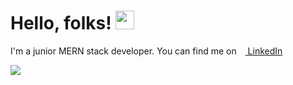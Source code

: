# Hello, folks! <img src="https://raw.githubusercontent.com/MartinHeinz/MartinHeinz/master/wave.gif" width="30px">

<p>I'm a junior MERN stack developer. You can find me on  <a target="_blank" href="https://www.linkedin.com/in/massa-alberto">  <img src="https://cdn-icons-png.flaticon.com/512/174/174857.png" style="width: 10px"> LinkedIn</a></p>


<img align="center" src="https://github-readme-stats.vercel.app/api/top-langs/?username=alberto-massa&hide=java,html,tex&title_color=ffffff&text_color=c9cacc&icon_color=2bbc8a&bg_color=1d1f21&langs_count=3" />
